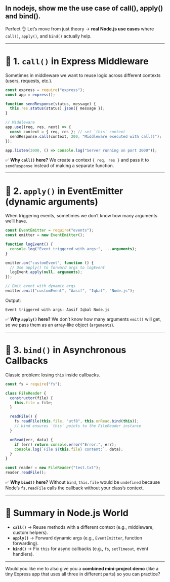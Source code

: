 ## In nodejs, show me the use case of call(), apply() and bind().

Perfect 👌 Let’s move from just theory → **real Node.js use cases** where `call()`, `apply()`, and `bind()` actually help.

---

# 🔹 1. `call()` in **Express Middleware**

Sometimes in middleware we want to reuse logic across different contexts (users, requests, etc.).

```js
const express = require("express");
const app = express();

function sendResponse(status, message) {
  this.res.status(status).json({ message });
}

// Middleware
app.use((req, res, next) => {
  const context = { req, res }; // set `this` context
  sendResponse.call(context, 200, "Middleware executed with call()");
});

app.listen(3000, () => console.log("Server running on port 3000"));
```

✅ **Why `call()` here?**
We create a context `{ req, res }` and pass it to `sendResponse` instead of making a separate function.

---

# 🔹 2. `apply()` in **EventEmitter (dynamic arguments)**

When triggering events, sometimes we don’t know how many arguments we’ll have.

```js
const EventEmitter = require("events");
const emitter = new EventEmitter();

function logEvent() {
  console.log("Event triggered with args:", ...arguments);
}

emitter.on("customEvent", function () {
  // Use apply() to forward args to logEvent
  logEvent.apply(null, arguments);
});

// Emit event with dynamic args
emitter.emit("customEvent", "Aasif", "Iqbal", "Node.js");
```

Output:

```
Event triggered with args: Aasif Iqbal Node.js
```

✅ **Why `apply()` here?**
We don’t know how many arguments `emit()` will get, so we pass them as an array-like object (`arguments`).

---

# 🔹 3. `bind()` in **Asynchronous Callbacks**

Classic problem: losing `this` inside callbacks.

```js
const fs = require("fs");

class FileReader {
  constructor(file) {
    this.file = file;
  }

  readFile() {
    fs.readFile(this.file, "utf8", this.onRead.bind(this)); 
    // bind ensures `this` points to the FileReader instance
  }

  onRead(err, data) {
    if (err) return console.error("Error:", err);
    console.log(`File ${this.file} content:`, data);
  }
}

const reader = new FileReader("test.txt");
reader.readFile();
```

✅ **Why `bind()` here?**
Without `bind`, `this.file` would be `undefined` because Node’s `fs.readFile` calls the callback without your class’s context.

---

# 🚀 Summary in Node.js World

* **`call()`** → Reuse methods with a different context (e.g., middleware, custom helpers).
* **`apply()`** → Forward dynamic args (e.g., `EventEmitter`, function forwarding).
* **`bind()`** → Fix `this` for async callbacks (e.g., `fs`, `setTimeout`, event handlers).

---

Would you like me to also give you a **combined mini-project demo** (like a tiny Express app that uses all three in different parts) so you can practice?
